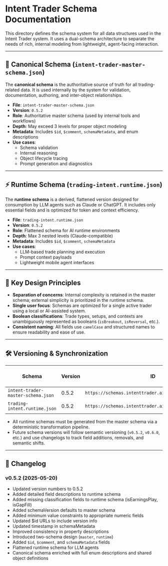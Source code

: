 # Intent Trader Schema Documentation

This directory defines the schema system for all data structures used in the Intent Trader system. It uses a dual-schema architecture to separate the needs of rich, internal modeling from lightweight, agent-facing interaction.

---

## 📘 Canonical Schema (`intent-trader-master-schema.json`)

The **canonical schema** is the authoritative source of truth for all trading-related data. It is used internally by the system for validation, documentation, authoring, and inter-object relationships.

- **File**: `intent-trader-master-schema.json`
- **Version**: `0.5.2`
- **Role**: Authoritative master schema (used by internal tools and workflows)
- **Depth**: May exceed 3 levels for proper object modeling
- **Metadata**: Includes `$id`, `$comment`, `schemaMetadata`, and enum descriptions
- **Use cases**:
  - Schema validation
  - Internal reasoning
  - Object lifecycle tracing
  - Prompt generation and diagnostics

---

## ⚡ Runtime Schema (`trading-intent.runtime.json`)

The **runtime schema** is a derived, flattened version designed for consumption by LLM agents such as Claude or ChatGPT. It includes only essential fields and is optimized for token and context efficiency.

- **File**: `trading-intent.runtime.json`
- **Version**: `0.5.2`
- **Role**: Flattened schema for AI runtime environments
- **Depth**: Max 3 nested levels (Claude-compatible)
- **Metadata**: Includes `$id`, `$comment`, `schemaMetadata`
- **Use cases**:
  - LLM-based trade planning and execution
  - Prompt context payloads
  - Lightweight mobile agent interfaces

---

## 🎯 Key Design Principles

- **Separation of concerns**: Internal complexity is retained in the master schema; external simplicity is prioritized in the runtime schema.
- **Single user focus**: Schemas are optimized for a single active trader using a local or AI-assisted system.
- **Boolean classifications**: Trade types, setups, and contexts are unambiguously represented as booleans (`isBreakout`, `isReversal`, etc.).
- **Consistent naming**: All fields use `camelCase` and structured names to ensure readability and ease of use.

---

## 🛠 Versioning & Synchronization

| Schema                   | Version | ID                                               | Source of Truth? |
|--------------------------|---------|--------------------------------------------------|------------------|
| `intent-trader-master-schema.json` | 0.5.2   | `https://schemas.intenttrader.ai/schema/master/v0.5.2` | ✅ Yes             |
| `trading-intent.runtime.json`| 0.5.2   | `https://schemas.intenttrader.ai/schema/runtime/v0.5.2`| ❌ Derived         |

- All runtime schemas must be generated from the master schema via a deterministic transformation pipeline.
- Future schema versions will follow semantic versioning (`v0.5.2`, `v0.6.0`, etc.) and use changelogs to track field additions, removals, and semantic shifts.

---

## 📄 Changelog

### v0.5.2 (2025-05-20)
- Updated version numbers to 0.5.2
- Added detailed field descriptions to runtime schema
- Added missing classification fields to runtime schema (isEarningsPlay, isGapFill)
- Added schemaVersion defaults to master schema
- Added minimum value constraints to appropriate numeric fields
- Updated $id URLs to include version info
- Updated timestamp in schemaMetadata
- Improved consistency in property descriptions
- Introduced two-schema design (`master`, `runtime`)
- Added `$id`, `$comment`, and `schemaMetadata` fields
- Flattened runtime schema for LLM agents
- Canonical schema enriched with full enum descriptions and shared object definitions